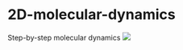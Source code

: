 # 2D-molecular-dynamics
Step-by-step molecular dynamics
![](https://github.com/AdamZettel/2D-molecular-dynamics/blob/main/001_random_points_walking.gif)
